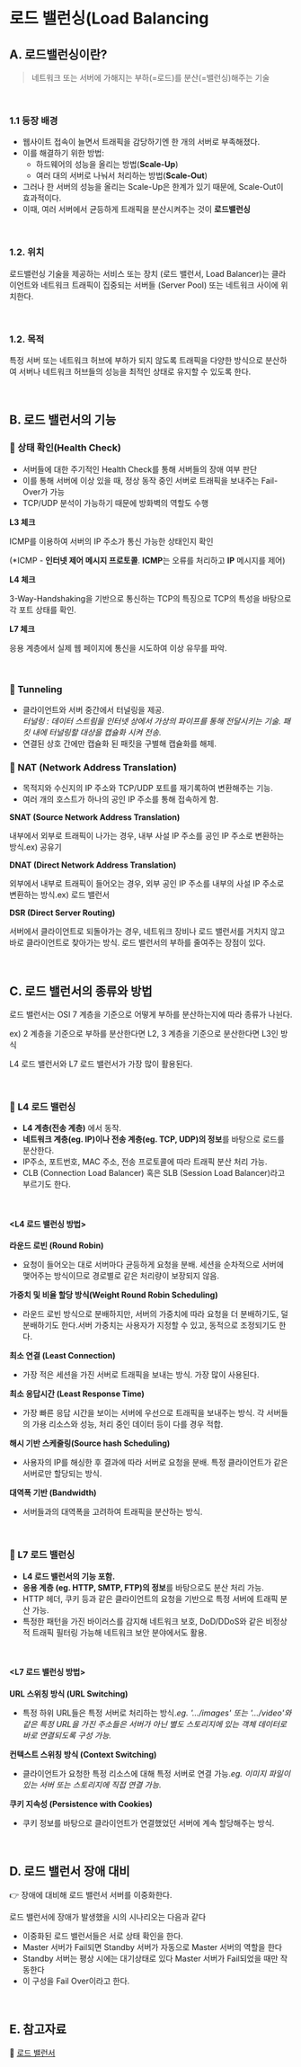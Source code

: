 # 로드 밸런싱(Load Balancing

## A. 로드밸런싱이란?

> 네트워크 또는 서버에 가해지는 부하(=로드)를 분산(=밸런싱)해주는 기술

<br/>

### 1.1 등장 배경

- 웹사이트 접속이 늘면서 트래픽을 감당하기엔 한 개의 서버로 부족해졌다.
- 이를 해결하기 위한 방법:
  - 하드웨어의 성능을 올리는 방법(**Scale-Up**)
  - 여러 대의 서버로 나눠서 처리하는 방법(**Scale-Out**)
- 그러나 한 서버의 성능을 올리는 Scale-Up은 한계가 있기 때문에, Scale-Out이 효과적이다.
- 이때, 여러 서버에서 균등하게 트래픽을 분산시켜주는 것이 **로드밸런싱**

<br/>

### 1.2. 위치

로드밸런싱 기술을 제공하는 서비스 또는 장치 (로드 밸런서, Load Balancer)는 클라이언트와 네트워크 트래픽이 집중되는 서버들 (Server Pool) 또는 네트워크 사이에 위치한다.

<br/>

### 1.2. 목적

특정 서버 또는 네트워크 허브에 부하가 되지 않도록 트래픽을 다양한 방식으로 분산하여 서버나 네트워크 허브들의 성능을 최적인 상태로 유지할 수 있도록 한다.

<br/>

## B. 로드 밸런서의 기능

### **📌 상태 확인(Health Check)**

- 서버들에 대한 주기적인 Health Check를 통해 서버들의 장애 여부 판단
- 이를 통해 서버에 이상 있을 때, 정상 동작 중인 서버로 트래픽을 보내주는 Fail-Over가 가능
- TCP/UDP 분석이 가능하기 때문에 방화벽의 역할도 수행

**L3 체크**

ICMP를 이용하여 서버의 IP 주소가 통신 가능한 상태인지 확인

(\*ICMP - **인터넷 제어 메시지 프로토콜**. **ICMP**는 오류를 처리하고 **IP** 메시지를 제어)

**L4 체크**

3-Way-Handshaking을 기반으로 통신하는 TCP의 특징으로 TCP의 특성을 바탕으로 각 포트 상태를 확인.

**L7 체크**

응용 계층에서 실제 웹 페이지에 통신을 시도하여 이상 유무를 파악.

<br/>

### **📌 Tunneling**

- 클라이언트와 서버 중간에서 터널링을 제공.<br/>
  _터널링 : 데이터 스트림을 인터넷 상에서 가상의 파이프를 통해 전달시키는 기술. 패킷 내에 터널링할 대상을 캡슐화 시켜 전송._
- 연결된 상호 간에만 캡슐화 된 패킷을 구별해 캡슐화를 해제.

### **📌 NAT (Network Address Translation)**

- 목적지와 수신지의 IP 주소와 TCP/UDP 포트를 재기록하여 변환해주는 기능.
- 여러 개의 호스트가 하나의 공인 IP 주소를 통해 접속하게 함.

**SNAT (Source Network Address Translation)**

내부에서 외부로 트래픽이 나가는 경우, 내부 사설 IP 주소를 공인 IP 주소로 변환하는 방식.ex) 공유기

**DNAT (Direct Network Address Translation)**

외부에서 내부로 트래픽이 들어오는 경우, 외부 공인 IP 주소를 내부의 사설 IP 주소로 변환하는 방식.ex) 로드 밸런서

**DSR (Direct Server Routing)**

서버에서 클라이언트로 되돌아가는 경우, 네트워크 장비나 로드 밸런서를 거치지 않고 바로 클라이언트로 찾아가는 방식. 로드 밸런서의 부하를 줄여주는 장점이 있다.

<br/>

## C. 로드 밸런서의 종류와 방법

로드 밸런서는 OSI 7 계층을 기준으로 어떻게 부하를 분산하는지에 따라 종류가 나뉜다.

ex) 2 계층을 기준으로 부하를 분산한다면 L2, 3 계층을 기준으로 분산한다면 L3인 방식

L4 로드 밸런서와 L7 로드 밸런서가 가장 많이 활용된다.

 <br/>

### 📌 L4 로드 밸런싱

- **L4 계층(전송 계층)** 에서 동작.
- **네트워크 계층(eg. IP)이나 전송 계층(eg. TCP, UDP)의 정보**를 바탕으로 로드를 분산한다.
- IP주소, 포트번호, MAC 주소, 전송 프로토콜에 따라 트래픽 분산 처리 가능.
- CLB (Connection Load Balancer) 혹은 SLB (Session Load Balancer)라고 부르기도 한다.

<br/>

#### <L4 로드 밸런싱 방법>

**라운드 로빈 (Round Robin)**

- 요청이 들어오는 대로 서버마다 균등하게 요청을 분배. 세션을 순차적으로 서버에 맺어주는 방식이므로 경로별로 같은 처리량이 보장되지 않음.

**가중치 및 비율 할당 방식(Weight Round Robin Scheduling)**

- 라운드 로빈 방식으로 분배하지만, 서버의 가중치에 따라 요청을 더 분배하기도, 덜 분배하기도 한다.서버 가중치는 사용자가 지정할 수 있고, 동적으로 조정되기도 한다.

**최소 연결 (Least Connection)**

- 가장 적은 세션을 가진 서버로 트래픽을 보내는 방식. 가장 많이 사용된다.

**최소 응답시간 (Least Response Time)**

- 가장 빠른 응답 시간을 보이는 서버에 우선으로 트래픽을 보내주는 방식. 각 서버들의 가용 리소스와 성능, 처리 중인 데이터 등이 다를 경우 적합.

**해시 기반 스케줄링(Source hash Scheduling)**

- 사용자의 IP를 해싱한 후 결과에 따라 서버로 요청을 분배. 특정 클라이언트가 같은 서버로만 할당되는 방식.

**대역폭 기반 (Bandwidth)**

- 서버들과의 대역폭을 고려하여 트래픽을 분산하는 방식.

<br/>

### 📌 L7 로드 밸런싱

- **L4 로드 밸런서의 기능 포함.**
- **응용 계층 (eg. HTTP, SMTP, FTP)의 정보**를 바탕으로도 분산 처리 가능.
- HTTP 헤더, 쿠키 등과 같은 클라이언트의 요청을 기반으로 특정 서버에 트래픽 분산 가능.
- 특정한 패턴을 가진 바이러스를 감지해 네트워크 보호, DoD/DDoS와 같은 비정상적 트래픽 필터링 가능해 네트워크 보안 분야에서도 활용.

<br/>

#### <L7 로드 밸런싱 방법>

**URL 스위칭 방식 (URL Switching)**

- 특정 하위 URL들은 특정 서버로 처리하는 방식._eg. '.../images' 또는 '.../video'와 같은 특정 URL을 가진 주소들은 서버가 아닌 별도 스토리지에 있는 객체 데이터로 바로 연결되도록 구성 가능._

**컨텍스트 스위칭 방식 (Context Switching)**

- 클라이언트가 요청한 특정 리소스에 대해 특정 서버로 연결 가능._eg. 이미지 파일이 있는 서버 또는 스토리지에 직접 연결 가능._

**쿠키 지속성 (Persistence with Cookies)**

- 쿠키 정보를 바탕으로 클라이언트가 연결했었던 서버에 계속 할당해주는 방식.

<br/>

## D. 로드 밸런서 장애 대비

👉 장애에 대비해 로드 밸런서 서버를 이중화한다.

로드 밸런서에 장애가 발생했을 시의 시나리오는 다음과 같다

- 이중화된 로드 밸런서들은 서로 상태 확인을 한다.
- Master 서버가 Fail되면 Standby 서버가 자동으로 Master 서버의 역할을 한다
- Standby 서버는 평상 시에는 대기상태로 있다 Master 서버가 Fail되었을 때만 작동한다
- 이 구성을 Fail Over이라고 한다.

<br/>

## E. 참고자료

🔗 [로드 밸런서](https://steady-coding.tistory.com/535)
